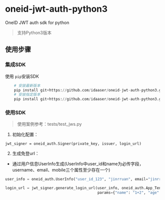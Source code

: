 # oneid-jwt-auth-python3

OneID JWT auth sdk for python
> 支持Python3版本

## 使用步骤
### 集成SDK
使用 `pip`安装SDK
```python
    # 安装最新版本
    pip install git+https://github.com/idaaser/oneid-jwt-auth-python3.git
    # 安装指定版本
    pip install git+https://github.com/idaaser/oneid-jwt-auth-python3.git@`版本号`
```

### 使用SDK
> 使用案例参考：tests/test_jws.py
1. 初始化配置：
```pythpn
jwt_signer = oneid_auth.Signer(private_key, issuer, login_url)
```
2. 生成免登url：
- 通过用户信息UserInfo生成(UserInfo中user_id和name为必传字段，username、email、mobile三个属性至少存在一个)
```python
user_info = oneid_auth.UserInfo("user_id_123", "jinrruan", email="jinrruan@qq.com")

login_url = jwt_signer.generate_login_url(user_info, oneid_auth.App_Tencent_Meeting, 
                                          params={"name": "1+2", "age": 18, "email": "123@qq.com"})
```
